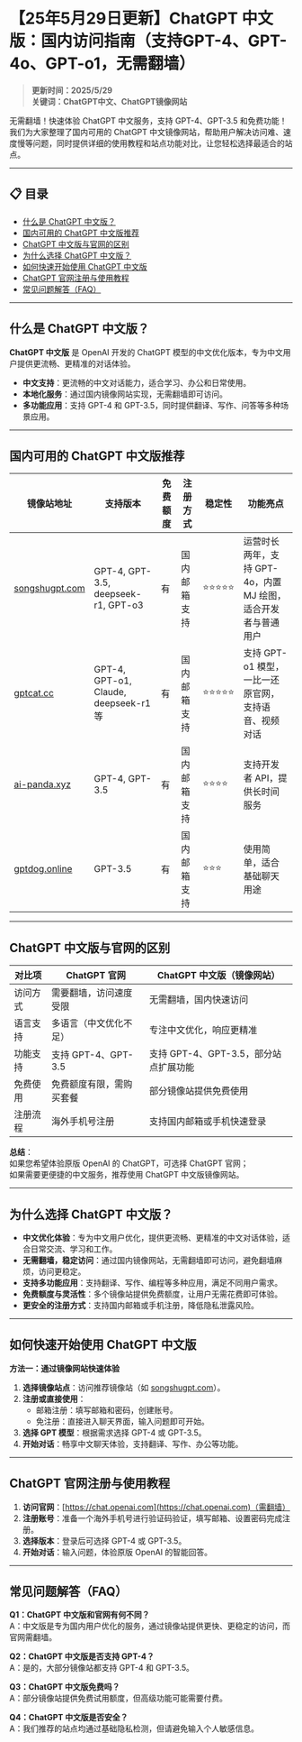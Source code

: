 # 【25年5月29日更新】ChatGPT 中文版：国内访问指南（支持GPT-4、GPT-4o、GPT-o1，无需翻墙）

> **更新时间：2025/5/29**  
> **关键词：ChatGPT中文、ChatGPT镜像网站**

无需翻墙！快速体验 ChatGPT 中文服务，支持 GPT-4、GPT-3.5 和免费功能！  
我们为大家整理了国内可用的 ChatGPT 中文镜像网站，帮助用户解决访问难、速度慢等问题，同时提供详细的使用教程和站点功能对比，让您轻松选择最适合的站点。

---

## 📋 目录

- [什么是 ChatGPT 中文版？](#什么是-chatgpt-中文版)
- [国内可用的 ChatGPT 中文版推荐](#国内可用的-chatgpt-中文版推荐)
- [ChatGPT 中文版与官网的区别](#chatgpt-中文版与官网的区别)
- [为什么选择 ChatGPT 中文版？](#为什么选择-chatgpt-中文版)
- [如何快速开始使用 ChatGPT 中文版](#如何快速开始使用-chatgpt-中文版)
- [ChatGPT 官网注册与使用教程](#chatgpt-官网注册与使用教程)
- [常见问题解答（FAQ）](#常见问题解答faq)

---

## 什么是 ChatGPT 中文版？

**ChatGPT 中文版** 是 OpenAI 开发的 ChatGPT 模型的中文优化版本，专为中文用户提供更流畅、更精准的对话体验。

- **中文支持**：更流畅的中文对话能力，适合学习、办公和日常使用。  
- **本地化服务**：通过国内镜像网站实现，无需翻墙即可访问。  
- **多功能应用**：支持 GPT-4 和 GPT-3.5，同时提供翻译、写作、问答等多种场景应用。

---

## 国内可用的 ChatGPT 中文版推荐

| 镜像站地址       | 支持版本                                | 免费额度 | 注册方式       | 稳定性   | 功能亮点                                                                 |
|------------------|-----------------------------------------|----------|----------------|----------|--------------------------------------------------------------------------|
| [songshugpt.com](https://songshugpt.com) | GPT-4, GPT-3.5, deepseek-r1, GPT-o3     | 有       | 国内邮箱支持   | ⭐⭐⭐⭐⭐    | 运营时长两年，支持 GPT-4o，内置 MJ 绘图，适合开发者与普通用户                  |
| [gptcat.cc](https://gptcat.cc)         | GPT-4, GPT-o1, Claude, deepseek-r1 等   | 有       | 国内邮箱支持   | ⭐⭐⭐⭐⭐    | 支持 GPT-o1 模型，一比一还原官网，支持语音、视频对话                       |
| [ai-panda.xyz](https://ai-panda.xyz)   | GPT-4, GPT-3.5                          | 有       | 国内邮箱支持   | ⭐⭐⭐⭐     | 支持开发者 API，提供长时间服务                                              |
| [gptdog.online](https://gptdog.online) | GPT-3.5                                 | 有       | 国内邮箱支持   | ⭐⭐⭐      | 使用简单，适合基础聊天用途                                                  |

---

## ChatGPT 中文版与官网的区别

| 对比项         | ChatGPT 官网                        | ChatGPT 中文版（镜像网站）             |
|----------------|-------------------------------------|----------------------------------------|
| 访问方式       | 需要翻墙，访问速度受限              | 无需翻墙，国内快速访问                 |
| 语言支持       | 多语言（中文优化不足）              | 专注中文优化，响应更精准               |
| 功能支持       | 支持 GPT-4、GPT-3.5                 | 支持 GPT-4、GPT-3.5，部分站点扩展功能  |
| 免费使用       | 免费额度有限，需购买套餐             | 部分镜像站提供免费使用                 |
| 注册流程       | 海外手机号注册                      | 支持国内邮箱或手机快速登录             |

**总结**：  
如果您希望体验原版 OpenAI 的 ChatGPT，可选择 ChatGPT 官网；  
如果需要更便捷的中文服务，推荐使用 ChatGPT 中文版镜像网站。

---

## 为什么选择 ChatGPT 中文版？

- **中文优化体验**：专为中文用户优化，提供更流畅、更精准的中文对话体验，适合日常交流、学习和工作。
- **无需翻墙，稳定访问**：通过国内镜像网站，无需翻墙即可访问，避免翻墙麻烦，访问更稳定。
- **支持多功能应用**：支持翻译、写作、编程等多种应用，满足不同用户需求。
- **免费额度与灵活性**：多个镜像站提供免费额度，让用户无需花费即可体验。
- **更安全的注册方式**：支持国内邮箱或手机注册，降低隐私泄露风险。

---

## 如何快速开始使用 ChatGPT 中文版

**方法一：通过镜像网站快速体验**

1. **选择镜像站点**：访问推荐镜像站（如 [songshugpt.com](https://songshugpt.com)）。
2. **注册或直接使用**：
   - 邮箱注册：填写邮箱和密码，创建账号。
   - 免注册：直接进入聊天界面，输入问题即可开始。
3. **选择 GPT 模型**：根据需求选择 GPT-4 或 GPT-3.5。
4. **开始对话**：畅享中文聊天体验，支持翻译、写作、办公等功能。

---

## ChatGPT 官网注册与使用教程

1. **访问官网**：[https://chat.openai.com](https://chat.openai.com)（需翻墙）  
2. **注册账号**：准备一个海外手机号进行验证码验证，填写邮箱、设置密码完成注册。
3. **选择版本**：登录后可选择 GPT-4 或 GPT-3.5。
4. **开始对话**：输入问题，体验原版 OpenAI 的智能回答。

---

## 常见问题解答（FAQ）

**Q1：ChatGPT 中文版和官网有何不同？**  
A：中文版是专为国内用户优化的服务，通过镜像站提供更快、更稳定的访问，而官网需翻墙。

**Q2：ChatGPT 中文版是否支持 GPT-4？**  
A：是的，大部分镜像站都支持 GPT-4 和 GPT-3.5。

**Q3：ChatGPT 中文版免费吗？**  
A：部分镜像站提供免费试用额度，但高级功能可能需要付费。

**Q4：ChatGPT 中文版是否安全？**  
A：我们推荐的站点均通过基础隐私检测，但请避免输入个人敏感信息。
